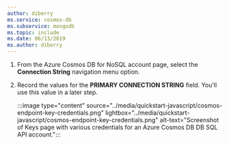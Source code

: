 ```yaml
---
author: diberry
ms.service: cosmos-db
ms.subservice: mongodb
ms.topic: include
ms.date: 06/13/2019
ms.author: diberry
---
```

1. From the Azure Cosmos DB for NoSQL account page, select the **Connection String** navigation menu option.

1. Record the values for the **PRIMARY CONNECTION STRING** field. You'll use this value in a later step.

   :::image type="content" source="../media/quickstart-javascript/cosmos-endpoint-key-credentials.png" lightbox="../media/quickstart-javascript/cosmos-endpoint-key-credentials.png" alt-text="Screenshot of Keys page with various credentials for an Azure Cosmos DB DB SQL API account.":::
